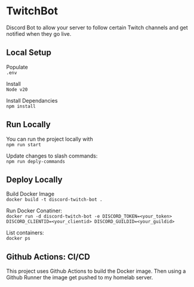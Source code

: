 # TwitchBot
Discord Bot to allow your server to follow certain Twitch channels and get notified when they go live.

## Local Setup
Populate\
`.env`

Install\
`Node v20`

Install Dependancies\
`npm install`

## Run Locally
You can run the project locally with\
`npm run start`

Update changes to slash commands:\
`npm run deply-commands`


## Deploy Locally
Build Docker Image\
`docker build -t discord-twitch-bot .`

Run Docker Conatiner:\
`docker run -d discord-twitch-bot -e DISCORD_TOKEN=<your_token> DISCORD_CLIENTID=<your_clientid> DISCORD_GUILDID=<your_guildid>`

List containers:\
`docker ps`

## Github Actions: CI/CD
This project uses Github Actions to build the Docker image. Then using a Github Runner the image get pushed to my homelab server.
